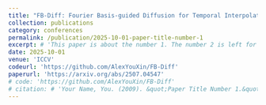 ```yaml
---
title: "FB-Diff: Fourier Basis-guided Diffusion for Temporal Interpolation of 4D Medical Imaging"
collection: publications
category: conferences
permalink: /publication/2025-10-01-paper-title-number-1
excerpt: # 'This paper is about the number 1. The number 2 is left for future work.'
date: 2025-10-01
venue: 'ICCV'
codeurl: 'https://github.com/AlexYouXin/FB-Diff'
paperurl: 'https://arxiv.org/abs/2507.04547'
# code: 'https://github.com/AlexYouXin/FB-Diff'
# citation: # 'Your Name, You. (2009). &quot;Paper Title Number 1.&quot; <i>Journal 1</i>. 1(1).'
---
```


